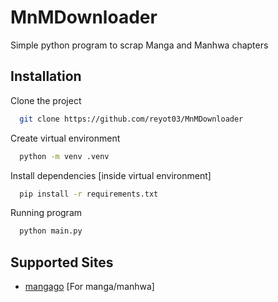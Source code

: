# MnMDownloader
Simple python program to scrap Manga and Manhwa chapters

## Installation

Clone the project

```bash
  git clone https://github.com/reyot03/MnMDownloader
```

Create virtual environment

```bash
  python -m venv .venv
```

Install dependencies [inside virtual environment]

```bash
  pip install -r requirements.txt
```

Running program
```bash
  python main.py
```
    
## Supported Sites
* [mangago](https://mangago.me/) [For manga/manhwa]




